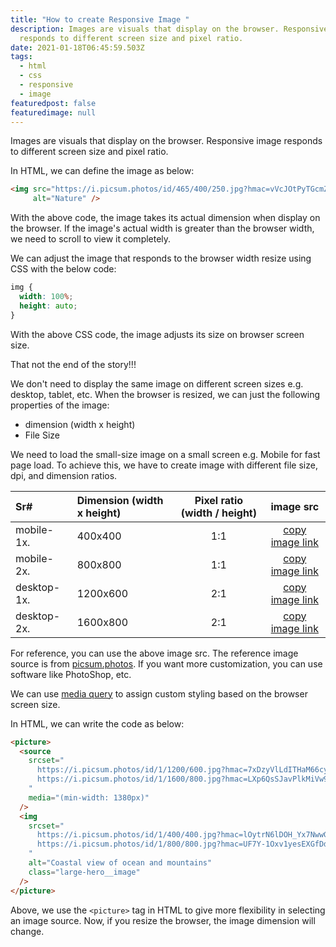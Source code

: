 ```yaml
---
title: "How to create Responsive Image "
description: Images are visuals that display on the browser. Responsive image
  responds to different screen size and pixel ratio.
date: 2021-01-18T06:45:59.503Z
tags:
  - html
  - css
  - responsive
  - image
featuredpost: false
featuredimage: null
---
```

Images are visuals that display on the browser. Responsive image responds to different screen size and pixel ratio.

In HTML, we can define the image as below:

```html
<img src="https://i.picsum.photos/id/465/400/250.jpg?hmac=vVcJOtPyTGcmZWyVhATYztYAIGgUqDrUbs2hi4-Y5uM"
     alt="Nature" />
```

With the above code, the image takes its actual dimension when display on the browser. If the image's actual width is greater than the browser width, we need to scroll to view it completely.

We can adjust the image that responds to the browser width resize using CSS with the below code:

```css
img {
  width: 100%;
  height: auto;
}
```

With the above CSS code, the image adjusts its size on browser screen size.

That not the end of the story!!!

We don't need to display the same image on different screen sizes e.g. desktop, tablet, etc. When the browser is resized, we can just the following properties of the image:

- dimension (width x height)
- File Size

We need to load the small-size image on a small screen e.g. Mobile for fast page load. To achieve this, we have to create image with different file size, dpi, and dimension ratios.

|Sr# | Dimension (width x height) | Pixel ratio (width / height) | image src | 
|:--- |:---- |:----:|:----:|
|mobile-1x.| 400x400 | 1:1 | [copy image link](https://i.picsum.photos/id/1/400/400.jpg?hmac=lOytrN6lDOH_Yx7NwwGIaCtxp6pyuH2V4hD6Eac-VI0) |
|mobile-2x.| 800x800 | 1:1 | [copy image link](https://i.picsum.photos/id/1/800/800.jpg?hmac=UF7Y-1Oxv1yesEXGfDd1wixbr41dJs6Osx-YS-2TLvM) |
|desktop-1x.| 1200x600 | 2:1 | [copy image link](https://i.picsum.photos/id/1/1200/600.jpg?hmac=7xDzyVlLdITHaM66cy-yrgS6i437QYFJJ1PNYcJTO3Y) |
|desktop-2x.| 1600x800 | 2:1 | [copy image link](https://i.picsum.photos/id/1/1600/800.jpg?hmac=LXp6QsSJavPlkMiVw9XVNVVgy3EWw2paL3BP0O4iFfs) |

For reference, you can use the above image src. The reference image source is from [picsum.photos](https://picsum.photos). If you want more customization, you can use software like PhotoShop, etc.

We can use [media query](https://taimoorsattar.dev/blogs/media-queries-in-css) to assign custom styling based on the browser screen size.

In HTML, we can write the code as below:


```html
<picture>
  <source
    srcset="
      https://i.picsum.photos/id/1/1200/600.jpg?hmac=7xDzyVlLdITHaM66cy-yrgS6i437QYFJJ1PNYcJTO3Y        1920w,
      https://i.picsum.photos/id/1/1600/800.jpg?hmac=LXp6QsSJavPlkMiVw9XVNVVgy3EWw2paL3BP0O4iFfs 3840w
    "
    media="(min-width: 1380px)"
  />
  <img
    srcset="
      https://i.picsum.photos/id/1/400/400.jpg?hmac=lOytrN6lDOH_Yx7NwwGIaCtxp6pyuH2V4hD6Eac-VI0         640w,
      https://i.picsum.photos/id/1/800/800.jpg?hmac=UF7Y-1Oxv1yesEXGfDd1wixbr41dJs6Osx-YS-2TLvM 1280w
    "
    alt="Coastal view of ocean and mountains"
    class="large-hero__image"
  />
</picture>
```

Above, we use the `<picture>` tag in HTML to give more flexibility in selecting an image source. Now, if you resize the browser, the image dimension will change.